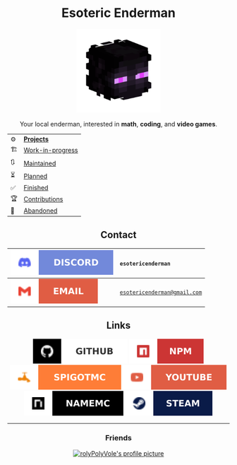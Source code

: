 <h1 align="center">Esoteric Enderman</h1>

<p align="center"><a href="https://www.github.com/EsotericEnderman"><img alt="My profile picture" src="Assets/Profile Picture.png" width="190" height="190"></a></p>

<p align="center">Your local enderman, interested in <b>math</b>, <b>coding</b>, and <b>video games</b>.</p>

<table align="center">
  <tr>
    <td>⚙️</td>
    <td><b><a href="https://github.com/EsotericEnderman?tab=repositories">Projects</a></b></td>
  </tr>
  <tr>
    <td>🏗️</td>
    <td><a href="https://github.com/stars/EsotericEnderman/lists/work-in-progress">Work-in-progress</a></td>
  </tr>
  <tr>
    <td>🔃</td>
    <td><a href="https://github.com/stars/EsotericEnderman/lists/maintained">Maintained</a></td>
  </tr>
  <tr>
    <td>⏳</td>
    <td><a href="https://github.com/stars/EsotericEnderman/lists/planned">Planned</a></td>
  </tr>
  <tr>
    <td>✅</td>
    <td><a href="https://github.com/EsotericEnderman?tab=repositories&q=&type=archived&language=&sort=">Finished</a></td>
  </tr>
  <tr>
    <td>🏆</td>
    <td><a href="https://github.com/stars/EsotericEnderman/lists/contribution">Contributions</a></td>
  </tr>
  <tr>
    <td>📜</td>
    <td><a href="https://github.com/stars/EsotericEnderman/lists/abandoned">Abandoned</a></td>
  </tr>
</table>

<h2 align="center">Contact</h2>

<div align="center">

| <a href="https://www.discord.com/channels/@me"><img src="Assets/Badges/Discord.svg" alt="Discord"></a> | <code>esotericenderman</code>          |
| :----------------------------------------------------------------------------------------------------- | :-------------------------------------- |
| <a href="https://www.gmail.com/"><img src="Assets/Badges/Email.svg" alt="Email"></a>                   | <code>esotericenderman@gmail.com</code> |

</div>

<h2 align="center">Links</h2>

<p align="center">
    <a href="https://www.github.com/EsotericEnderman"><img src="Assets/Badges/GitHub.svg" alt="GitHub"></a>
    <a href="https://www.npmjs.com/~esotericenderman"><img src="Assets/Badges/npm.svg" alt="npm"></a>
    <a href="https://www.spigotmc.org/members/esotericenderman.2123396/"><img src="Assets/Badges/SpigotMC.svg" alt="SpigotMC"></a>
    <a href="https://www.youtube.com/@esotericenderman"><img src="Assets/Badges/YouTube.svg" alt="YouTube"></a>
    <a href="https://namemc.com/profile/EsotericEnderman.1"><img src="Assets/Badges/NameMC.svg" alt="NameMC"></a>
    <a href="https://steamcommunity.com/id/esotericenderman/"><img src="Assets/Badges/Steam.svg" alt="Steam"></a>
</p>

---

<h3 align="center">Friends</h3>

<p align="center"><a href="https://github.com/rolyPolyVole"><img src="https://github.com/rolyPolyVole.png" width="45" height="45" alt="rolyPolyVole's profile picture"></a></p>
